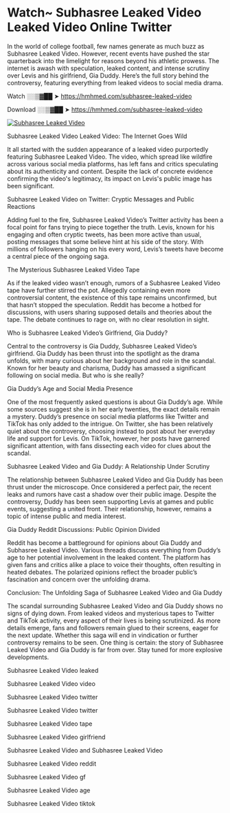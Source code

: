 # Watch~ Subhasree Leaked Video Leaked Video Online Twitter

In the world of college football, few names generate as much buzz as Subhasree Leaked Video. However, recent events have pushed the star quarterback into the limelight for reasons beyond his athletic prowess. The internet is awash with speculation, leaked content, and intense scrutiny over Levis and his girlfriend, Gia Duddy. Here’s the full story behind the controversy, featuring everything from leaked videos to social media drama.

Watch ░░▒▓██ ➤ https://hmhmed.com/subhasree-leaked-video

Download ░░▒▓██ ➤ https://hmhmed.com/subhasree-leaked-video

[![Subhasree Leaked Video](https://i.imgur.com/dJHk4Zq.gif)](https://hmhmed.com/subhasree-leaked-video)

Subhasree Leaked Video Leaked Video: The Internet Goes Wild

It all started with the sudden appearance of a leaked video purportedly featuring Subhasree Leaked Video. The video, which spread like wildfire across various social media platforms, has left fans and critics speculating about its authenticity and content. Despite the lack of concrete evidence confirming the video's legitimacy, its impact on Levis's public image has been significant.

Subhasree Leaked Video on Twitter: Cryptic Messages and Public Reactions

Adding fuel to the fire, Subhasree Leaked Video’s Twitter activity has been a focal point for fans trying to piece together the truth. Levis, known for his engaging and often cryptic tweets, has been more active than usual, posting messages that some believe hint at his side of the story. With millions of followers hanging on his every word, Levis’s tweets have become a central piece of the ongoing saga.

The Mysterious Subhasree Leaked Video Tape

As if the leaked video wasn’t enough, rumors of a Subhasree Leaked Video tape have further stirred the pot. Allegedly containing even more controversial content, the existence of this tape remains unconfirmed, but that hasn’t stopped the speculation. Reddit has become a hotbed for discussions, with users sharing supposed details and theories about the tape. The debate continues to rage on, with no clear resolution in sight.

Who is Subhasree Leaked Video’s Girlfriend, Gia Duddy?

Central to the controversy is Gia Duddy, Subhasree Leaked Video’s girlfriend. Gia Duddy has been thrust into the spotlight as the drama unfolds, with many curious about her background and role in the scandal. Known for her beauty and charisma, Duddy has amassed a significant following on social media. But who is she really?

Gia Duddy’s Age and Social Media Presence

One of the most frequently asked questions is about Gia Duddy’s age. While some sources suggest she is in her early twenties, the exact details remain a mystery. Duddy’s presence on social media platforms like Twitter and TikTok has only added to the intrigue. On Twitter, she has been relatively quiet about the controversy, choosing instead to post about her everyday life and support for Levis. On TikTok, however, her posts have garnered significant attention, with fans dissecting each video for clues about the scandal.

Subhasree Leaked Video and Gia Duddy: A Relationship Under Scrutiny

The relationship between Subhasree Leaked Video and Gia Duddy has been thrust under the microscope. Once considered a perfect pair, the recent leaks and rumors have cast a shadow over their public image. Despite the controversy, Duddy has been seen supporting Levis at games and public events, suggesting a united front. Their relationship, however, remains a topic of intense public and media interest.

Gia Duddy Reddit Discussions: Public Opinion Divided

Reddit has become a battleground for opinions about Gia Duddy and Subhasree Leaked Video. Various threads discuss everything from Duddy’s age to her potential involvement in the leaked content. The platform has given fans and critics alike a place to voice their thoughts, often resulting in heated debates. The polarized opinions reflect the broader public’s fascination and concern over the unfolding drama.

Conclusion: The Unfolding Saga of Subhasree Leaked Video and Gia Duddy

The scandal surrounding Subhasree Leaked Video and Gia Duddy shows no signs of dying down. From leaked videos and mysterious tapes to Twitter and TikTok activity, every aspect of their lives is being scrutinized. As more details emerge, fans and followers remain glued to their screens, eager for the next update. Whether this saga will end in vindication or further controversy remains to be seen. One thing is certain: the story of Subhasree Leaked Video and Gia Duddy is far from over. Stay tuned for more explosive developments.

Subhasree Leaked Video leaked

Subhasree Leaked Video video

Subhasree Leaked Video twitter

Subhasree Leaked Video twitter

Subhasree Leaked Video tape

Subhasree Leaked Video girlfriend

Subhasree Leaked Video and Subhasree Leaked Video

Subhasree Leaked Video reddit

Subhasree Leaked Video gf

Subhasree Leaked Video age

Subhasree Leaked Video tiktok